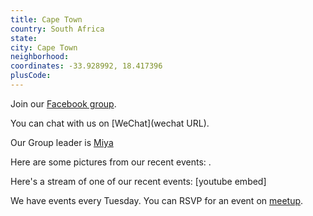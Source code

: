 ```yaml
---
title: Cape Town
country: South Africa
state: 
city: Cape Town
neighborhood: 
coordinates: -33.928992, 18.417396
plusCode:
---
```

Join our [Facebook group](https://www.facebook.com/groups/free.code.camp.cape.town).

You can chat with us on [WeChat](wechat URL).

Our Group leader is [Miya](freecodecamp.org/miya)

Here are some pictures from our recent events:
![]().

Here's a stream of one of our recent events:
[youtube embed]

We have events every Tuesday. You can RSVP for an event on [meetup](meetupurl).
